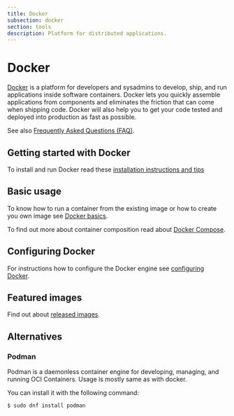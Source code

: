 ```yaml
---
title: Docker
subsection: docker
section: tools
description: Platform for distributed applications.
---
```


# Docker

[Docker](https://www.docker.com) is a platform for developers and sysadmins to develop, ship, and run applications inside software containers. Docker lets you quickly assemble applications from components and eliminates the friction that can come when shipping code. Docker will also help you to get your code tested and deployed into production as fast as possible.

See also [Frequently Asked Questions (FAQ)](https://docs.docker.com/engine/faq/).

## Getting started with Docker

To install and run Docker read these [installation instructions and tips](/tools/docker/docker-installation.html)

## Basic usage

To know how to run a container from the existing image or how to create you own image see [Docker basics](/tools/docker/docker-usage.html).

To find out more about container composition read about [Docker Compose](/tools/docker/compose.html).

## Configuring Docker

For instructions how to configure the Docker engine see [configuring Docker](/tools/docker/docker-configuration.html).

## Featured images

Find out about [released images](/tools/docker/docker-images.html).

## Alternatives

### Podman
Podman is a daemonless container engine for developing, managing, and running OCI Containers. Usage is mostly same as with docker.

You can install it with the following command:
```console
$ sudo dnf install podman
```  
 
